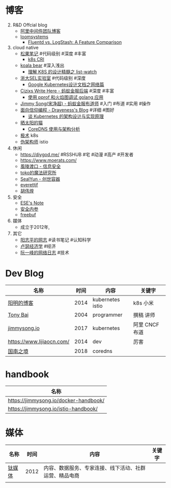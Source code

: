 # 博客

2. R&D Offcial blog 
   - [阿里中间件团队博客](http://jm.taobao.org/)
   - [loomsystems](https://www.loomsystems.com/blog)
     - [Fluentd vs. LogStash: A Feature Comparison](https://www.loomsystems.com/blog/single-post/2017/01/30/a-comparison-of-fluentd-vs-logstash-log-collector)
3. cloud native
   - [松果笔记](https://sycki.com/) #代码级别 #深度 #丰富
     - [k8s CRI](https://sycki.com/articles/kubernetes/k8s-cri)
   - [koala bear](http://wsfdl.com/) #深入浅出
     - [理解 K8S 的设计精髓之 list-watch](http://wsfdl.com/kubernetes/2019/01/10/list_watch_in_k8s.html)
   - [浙大SEL实验室](http://www.sel.zju.edu.cn/) #代码级别 #深度
     - [Google Kubernetes设计文档之网络篇](http://www.sel.zju.edu.cn/?p=353)
   - [Cizixs Write Here - 蚂蚁金服后端](http://cizixs.com/) #深度 #丰富
     - [使用 pprof 和火焰图调试 golang 应用](http://cizixs.com/2017/09/11/profiling-golang-program/)
   - [Jimmy Song(宋净超) - 蚂蚁金服布道师](https://jimmysong.io/) #入门 #布道 #实用 #操作
   - [面向信仰编程 - Draveness's Blog](https://draveness.me/) #详细 #图好
     - [谈 Kubernetes 的架构设计与实现原理](https://draveness.me/understanding-kubernetes)
   - [晒太阳的猫](https://zhengyinyong.com/)
     - [CoreDNS 使用与架构分析](https://zhengyinyong.com/coredns-basis.html)
   - [极术](https://jishu.io/) k8s
   - [伪架构师](https://blog.fleeto.us/) istio
4. 休闲
   - <https://diygod.me/> #RSSHUB #宅 #动漫 #高产 #开发者
   - <https://www.moerats.com/>
   - [風陵渡口 - 信息安全](https://thief.one/)
   - [toko的魔法研究所](http://toko.moe/)
   - [SealYun - 创世容器](http://lameleg.com/)
   - [everettjf](https://everettjf.github.io)
   - [胡伟煌](https://www.huweihuang.com/)
5. 安全
   - [ESE's Note](https://esebanana.github.io/)
   - [安全内参](https://www.secrss.com/)
   - [freebuf](https://www.freebuf.com/news/others/864.html)
6. 媒体
   * 成立于2012年,
7. 其它
   - [阳志平的网志](https://www.yangzhiping.com/) #读书笔记 #认知科学
   - [卢瑟经济学](https://zhuanlan.zhihu.com/MRneoanderson) #经济
   - [阮一峰的网络日志](http://www.ruanyifeng.com) #技术



# Dev Blog

| 名称                                       | 时间 | 内容             | 关键字         |
| ------------------------------------------ | ---- | ---------------- | -------------- |
| [阳明的博客](<https://www.qikqiak.com/>)   | 2014 | kubernetes istio | k8s 小米       |
| [Tony Bai](https://tonybai.com/)           | 2004 | programmer       | 撰稿 讲师      |
| [jimmysong.io](<https://jimmysong.io/>)    | 2017 | kubernetes       | 阿里 CNCF 布道 |
| <https://www.lijiaocn.com/>                | 2014 | dev              | 厉害           |
| [国南之境](<https://hansedong.github.io/>) | 2018 | coredns          |                |



# handbook

| 名称                                    |
| --------------------------------------- |
| <https://jimmysong.io/docker-handbook/> |
| <https://jimmysong.io/istio-handbook/>  |



# 媒体

| 名称                                 | 时间 | 内容                                                   | 关键字 |
| ------------------------------------ | ---- | ------------------------------------------------------ | ------ |
| [钛媒体](<https://www.tmtpost.com/>) | 2012 | 内容、数据服务、专家连接、线下活动、社群运营、精品电商 |        |
|                                      |      |                                                        |        |

